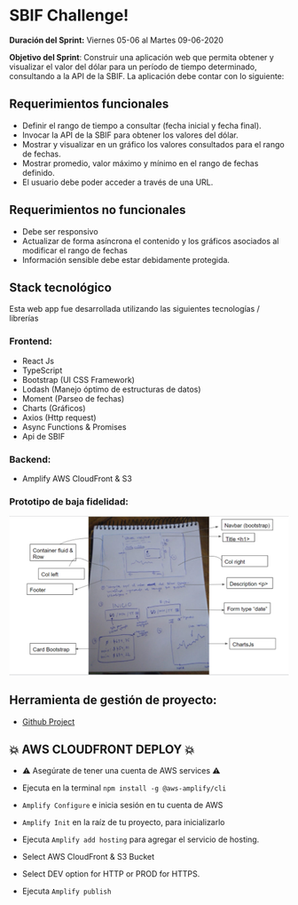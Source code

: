 # SBIF Challenge!

**Duración del Sprint:** 
Viernes 05-06 al Martes 09-06-2020

**Objetivo del Sprint**:
Construir una aplicación web que permita obtener y visualizar el valor del dólar para un período de tiempo determinado, consultando a la API de la SBIF. La aplicación debe contar con lo siguiente:


## Requerimientos funcionales

-   Definir el rango de tiempo a consultar (fecha inicial y fecha final).
-   Invocar la API de la SBIF para obtener los valores del dólar.
-   Mostrar y visualizar en un gráfico los valores consultados para el rango de fechas.
-   Mostrar promedio, valor máximo y mínimo en el rango de fechas definido.
- El usuario debe poder acceder a través de una URL.

## Requerimientos no funcionales

-   Debe ser responsivo
-   Actualizar de forma asíncrona el contenido y los gráficos asociados al modificar el rango de fechas
- Información sensible debe estar debidamente protegida.


## Stack tecnológico

Esta web app fue desarrollada utilizando las siguientes tecnologías / librerías
### Frontend:
 - React Js
 - TypeScript
 - Bootstrap (UI CSS Framework)
 - Lodash (Manejo óptimo de estructuras de datos)
 - Moment (Parseo de fechas)
 - Charts (Gráficos)
 - Axios (Http request)
 - Async Functions & Promises
 - Api de SBIF
### Backend:
- Amplify AWS CloudFront & S3

### Prototipo de baja fidelidad:
![1](src/Components/Utils/whiteboard.PNG)

## Herramienta de gestión de proyecto:

 -  [Github Project](https://github.com/betanyeli/sbif_challenge/projects/1)

## :collision: AWS CLOUDFRONT DEPLOY :collision:

- :warning: Asegúrate de tener una cuenta de AWS services  :warning:

- Ejecuta en la terminal `npm install -g @aws-amplify/cli`

-  `Amplify Configure` e inicia sesión en tu  cuenta de AWS 

- `Amplify Init` en la raíz de tu proyecto, para inicializarlo

- Ejecuta `Amplify add hosting`  para agregar el servicio de hosting.

- Select AWS CloudFront & S3 Bucket

- Select DEV option for HTTP or PROD for HTTPS.

- Ejecuta `Amplify publish`
